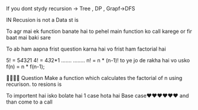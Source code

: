 If you dont stydy recursion -> Tree , DP , Grapf->DFS

IN Recusion is not a Data st is  


To agr mai ek function banate hai to pehel main function ko call karege or fir baat mai baki sare

To ab ham aapna frist question karna hai vo frist ham factorial hai 

5! = 5*4*3*2*1
4! = 4*3*2*1
.......
........
n! = n * (n-1)! 
to ye jo de rakha hai vo usko f(n) = n * f(n-1);

🫡🫡🫡🫡 Question Make a function which calculates the factorial of n using recurison.
to resions  is 
 

 To importent hai isko bolate hai 1 case hota hai Base case❤️❤️❤️❤️❤️❤️
 and than come to a call 